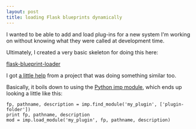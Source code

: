 ```yaml
---
layout: post
title: loading Flask blueprints dynamically
---
```


I wanted to be able to add and load plug-ins for a new system I'm working on without knowing what they were called at development time.

Ultimately, I created a very basic skeleton for doing this here:

[flask-blueprint-loader](https://github.com/MalphasWats/flask-blueprint-loader)

I got [a little help](https://github.com/smartboyathome/Cheshire-Engine/blob/master/ScoringServer/utils.py) from a project that was doing something similar too.

Basically, it boils down to using the [Python imp module](http://docs.python.org/library/imp.html), which ends up looking a little like this:

    fp, pathname, description = imp.find_module('my_plugin', ['plugin-folder'])
    print fp, pathname, description
    mod = imp.load_module('my_plugin', fp, pathname, description)